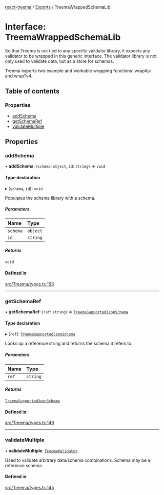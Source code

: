 [react-treema](../README.md) / [Exports](../modules.md) / TreemaWrappedSchemaLib

# Interface: TreemaWrappedSchemaLib

So that Treema is not tied to any specific validator library, it expects
any validator to be wrapped in this generic interface. The validator library
is not only used to validate data, but as a store for schemas.

Treema exports two example and workable wrapping functions: wrapAjv and wrapTv4.

## Table of contents

### Properties

- [addSchema](TreemaWrappedSchemaLib.md#addschema)
- [getSchemaRef](TreemaWrappedSchemaLib.md#getschemaref)
- [validateMultiple](TreemaWrappedSchemaLib.md#validatemultiple)

## Properties

### addSchema

• **addSchema**: (`schema`: `object`, `id`: `string`) => `void`

#### Type declaration

▸ (`schema`, `id`): `void`

Populates the schema library with a schema.

##### Parameters

| Name | Type |
| :------ | :------ |
| `schema` | `object` |
| `id` | `string` |

##### Returns

`void`

#### Defined in

[src/Treema/types.ts:153](https://github.com/sderickson/react-treema/blob/cecfce1/src/Treema/types.ts#L153)

___

### getSchemaRef

• **getSchemaRef**: (`ref`: `string`) => [`TreemaSupportedJsonSchema`](TreemaSupportedJsonSchema.md)

#### Type declaration

▸ (`ref`): [`TreemaSupportedJsonSchema`](TreemaSupportedJsonSchema.md)

Looks up a reference string and returns the schema it refers to.

##### Parameters

| Name | Type |
| :------ | :------ |
| `ref` | `string` |

##### Returns

[`TreemaSupportedJsonSchema`](TreemaSupportedJsonSchema.md)

#### Defined in

[src/Treema/types.ts:149](https://github.com/sderickson/react-treema/blob/cecfce1/src/Treema/types.ts#L149)

___

### validateMultiple

• **validateMultiple**: [`TreemaValidator`](../modules.md#treemavalidator)

Used to validate arbitrary data/schema combinations. Schema may be a
reference schema.

#### Defined in

[src/Treema/types.ts:145](https://github.com/sderickson/react-treema/blob/cecfce1/src/Treema/types.ts#L145)
